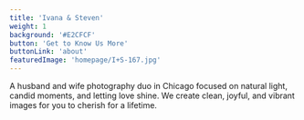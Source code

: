 ```yaml
---
title: 'Ivana & Steven'
weight: 1
background: '#E2CFCF'
button: 'Get to Know Us More'
buttonLink: 'about'
featuredImage: 'homepage/I+S-167.jpg'
---
```


A husband and wife photography duo in Chicago focused on natural light, candid moments, and letting love shine. We create clean, joyful, and vibrant images for you to cherish for a lifetime.
